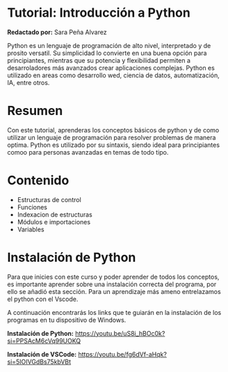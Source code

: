 # Tutorial: Introducción a Python 
**Redactado por:** Sara Peña Alvarez


Python es un lenguaje de programación de alto nivel, interpretado y de prosito versatil. Su simplicidad lo convierte en una buena opción para principiantes, mientras que su potencia y flexibilidad permiten a desarroladores más avanzados crear aplicaciones complejas. Python es utilizado en areas como desarrollo wed, ciencia de datos, automatización, IA, entre otros.

# Resumen
Con este tutorial, aprenderas los conceptos básicos de python y de como utilizar un lenguaje de programación para resolver problemas de manera optima. Python es utilizado por su sintaxis, siendo ideal para principiantes comoo para personas avanzadas en temas de todo tipo.

# Contenido

* Estructuras de control
* Funciones 
* Indexacion de estructuras
* Módulos e importaciones
* Variables

# Instalación de Python

Para que inicies con este curso y poder aprender de todos los conceptos, es importante aprender sobre una instalación correcta del programa, por ello se añadió esta sección. Para un aprendizaje más ameno entrelazamos el python con el Vscode.

A continuación encontrarás los links que te guiarán en la instalación de los programas en tu dispositivo de Windows.

**Instalación de Python:** https://youtu.be/uS8i_hBOc0k?si=PPSAcM6cVq99UOKQ

**Instalación de VSCode:** https://youtu.be/fg6dVf-aHqk?si=5IOIVGdBs75kbVBt
